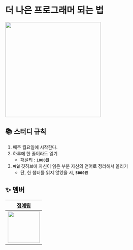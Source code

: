 # 더 나은 프로그래머 되는 법
<img src="https://image.yes24.com/goods/126110870/XL" width="300">

## 📚 스터디 규칙

1. 매주 월요일에 시작한다.
2. 하루에 한 줄이라도 읽기
    - 패널티 : **`1000원`**
3. **`매일`** 깃허브에 자신이 읽은 부분 자신의 언어로 정리해서 올리기
    - 단, 한 챕터를 읽지 않았을 시, **`5000원`**

## ✨ 멤버

| <a href="https://github.com/yel-m"> 정예림 |
| --- |
| <img src="https://github.com/yel-m.png" width="100"> |
